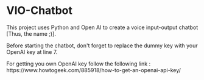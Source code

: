 # VIO-Chatbot

<p>
  This project uses Python and Open AI to create a voice input-output chatbot [Thus, the name ;)].
</p>
<p>
  Before starting the chatbot, don't forget to replace the dummy key with your OpenAI key at line 7.
</p>
For getting you own OpenAI key follow the following link :
https://www.howtogeek.com/885918/how-to-get-an-openai-api-key/
